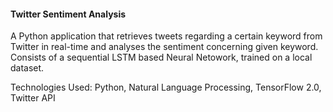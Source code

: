 <h4>Twitter Sentiment Analysis</h4>

A Python application that retrieves tweets regarding a certain keyword from Twitter in real-time and analyses the sentiment concerning given keyword.
Consists of a sequential LSTM based Neural Netowork, trained on a local dataset.

Technologies Used: Python, Natural Language Processing, TensorFlow 2.0, Twitter API
